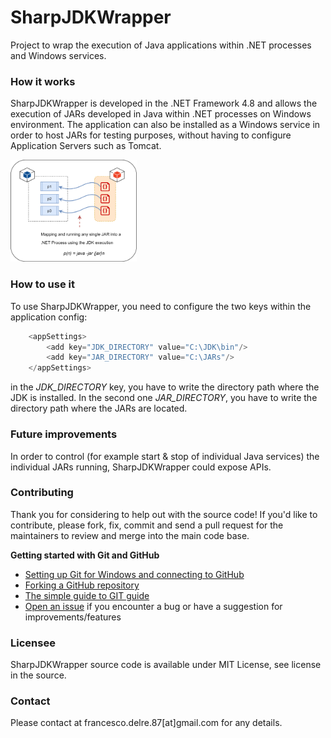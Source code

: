 # SharpJDKWrapper
Project to wrap the execution of Java applications within .NET processes and Windows services.

### How it works
SharpJDKWrapper is developed in the .NET Framework 4.8 and allows the execution of JARs developed in Java within .NET processes on Windows environment. The application can also be installed as a Windows service in order to host JARs for testing purposes, without having to configure Application Servers such as Tomcat.

<img src="SharpJDKWrapper.png" width=40% height=40%>

### How to use it

To use SharpJDKWrapper, you need to configure the two keys within the application config:

```csharp
	<appSettings>
		<add key="JDK_DIRECTORY" value="C:\JDK\bin"/>
		<add key="JAR_DIRECTORY" value="C:\JARs"/>
	</appSettings>
```

in the *JDK_DIRECTORY* key, you have to write the directory path where the JDK is installed. 
In the second one *JAR_DIRECTORY*, you have to write the directory path where the JARs are located.

### Future improvements

In order to control (for example start & stop of individual Java services) the individual JARs running, SharpJDKWrapper could expose APIs.

### Contributing
Thank you for considering to help out with the source code!
If you'd like to contribute, please fork, fix, commit and send a pull request for the maintainers to review and merge into the main code base.

**Getting started with Git and GitHub**

 * [Setting up Git for Windows and connecting to GitHub](http://help.github.com/win-set-up-git/)
 * [Forking a GitHub repository](http://help.github.com/fork-a-repo/)
 * [The simple guide to GIT guide](http://rogerdudler.github.com/git-guide/)
 * [Open an issue](https://github.com/engineering87/SharpJDKWrapper/issues) if you encounter a bug or have a suggestion for improvements/features

### Licensee
SharpJDKWrapper source code is available under MIT License, see license in the source.

### Contact
Please contact at francesco.delre.87[at]gmail.com for any details.
